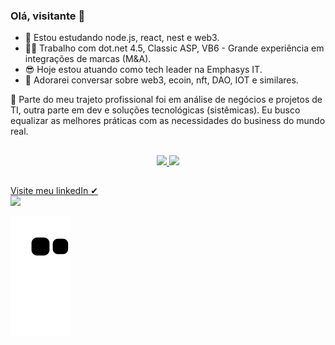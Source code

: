 ### Olá, visitante 👋
  
- 🌱 Estou estudando node.js, react, nest e web3.
- 🐱‍👤 Trabalho com dot.net 4.5, Classic ASP, VB6 - Grande experiência em integrações de marcas (M&A).
- 😎 Hoje estou atuando como tech leader na Emphasys IT. 
- 💬 Adorarei conversar sobre web3, ecoin, nft, DAO, IOT e similares.

👀 Parte do meu trajeto profissional foi em análise de negócios e projetos de TI, outra parte em dev e soluções tecnológicas (sistêmicas). Eu busco equalizar as melhores práticas com as necessidades do business do mundo real.

 ##
 
<div align="center">
  <a href="https://github.com/clacerda">
  <img height="180em" src="https://github-readme-stats.vercel.app/api?username=clacerda&show_icons=true&theme=dracula&include_all_commits=true&count_private=true"/>
  <img height="180em" src="https://github-readme-stats.vercel.app/api/top-langs/?username=clacerda&layout=compact&langs_count=7&theme=dracula"/>
</div> 
  
  ##
  <div><a href="https://www.linkedin.com/in/claudiovieirajr">Visite meu linkedIn ✔ </a></div>
  <div>
    <a href="https://www.linkedin.com/in/claudiovieirajr" target="_blank"><img src="https://img.shields.io/badge/-LinkedIn-%230077B5?style=for-the-badge&logo=linkedin&logoColor=white" target="_blank"></a>
    
    
    
  ![Snake animation](https://github.com/rafaballerini/rafaballerini/blob/output/github-contribution-grid-snake.svg)
    
  </div>
